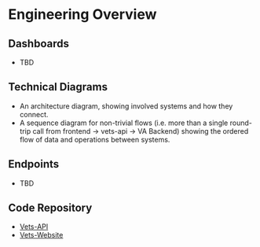 # Engineering Overview

## Dashboards
-  TBD

## Technical Diagrams
- An architecture diagram, showing involved systems and how they connect.
- A sequence diagram for non-trivial flows (i.e. more than a single round-trip call from frontend → vets-api → VA Backend) showing the ordered flow of data and operations between systems.

## Endpoints
- TBD

## Code Repository
- [Vets-API](https://github.com/department-of-veterans-affairs/vets-api)
- [Vets-Website](https://github.com/department-of-veterans-affairs/vets-website)
